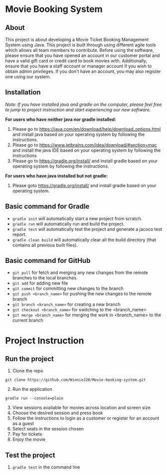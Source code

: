 # Movie Booking System
## About
This project is about developing a Movie Ticket Booking Management System using Java. This project is built through using different agile tools which allows all team members to contribute. Before using the software, please ensure that you have opened an account in our customer portal and have a valid gift card or credit card to book movies with. Additionally, ensure that you have a staff account or manager account if you wish to obtain admin privileges. If you don't have an account, you may also register one using our system. 

## Installation
*Note: If you have installed java and gradle on the computer, please feel free to jump to project instruction and start experiencing our new software.*

**For users who have neither java nor gradle installed:**
1. Please go to https://java.com/en/download/help/download_options.html and install java based on your operating system by following the instructions.
2. Please go to https://www.jetbrains.com/idea/download/#section=mac and install the java IDE based on your operating system by following the instructions
3. Please go to https://gradle.org/install/ and install gradle based on your operating system by following the instructions.

**For users who have java installed but not gradle:**
1. Please goto https://gradle.org/install/ and install gradle based on your operating system.

## Basic command for Gradle
* `gradle init` will automatically start a new project from scratch.
* `gradle run` will automatically run and build the project.
* `gradle test` will automatically test the project and generate a jacoco test report.
* `gradle clean build` will automatically clear all the build directory (that contains all previous built files).

## Basic command for GitHub
* `git pull` for fetch and merging any new changes from the remote branches to the local branches.
* `git add` for adding new file
* `git commit` for committing new changes to the branch
* `git push <branch_name>` for pushing the new changes to the remote branch
* `git branch <branch_name>` for creating a new branch
* `git checkout <branch_name>` for switching to the <branch_name>
* `git merge <branch_name>` for merging the work in <branch_name> to the current branch

# Project Instruction
## Run the project
1. Clone the repo
```
git clone https://github.com/WinnieJ20/Movie-booking-system.git
```
2. Run the application
```
gradle run --console=plain
```
3. View sessions available for movies across location and screen size
4. Choose the desired session and press book
5. Follow the instructions to login as a customer or register for an account as a guest 
6. Select seats in the session chosen
7. Pay for tickets
8. Enjoy the movie

## Test the project
1. `gradle test` in the command line
